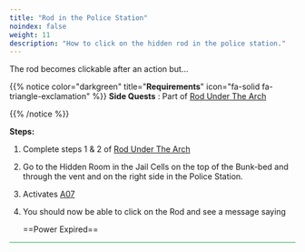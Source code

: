 ```yaml
---
title: "Rod in the Police Station"
noindex: false
weight: 11
description: "How to click on the hidden rod in the police station."
---
```


The rod becomes clickable after an action but...

{{% notice color="darkgreen" title="**Requirements**" icon="fa-solid fa-triangle-exclamation"  %}}
**Side Quests** : Part of [Rod Under The Arch](/lore/special_tools/rod_under_arch)

{{% /notice %}}


**Steps:**

1. Complete steps 1 & 2 of [Rod Under The Arch](/lore/special_tools/rod_under_arch)
2. Go to the Hidden Room in the Jail Cells on the top of the Bunk-bed and through the vent and on the right side in the Police Station.
  1. Activates [A07](/casebook/light_panel#a07)
3. You should now be able to click on the Rod and see a message saying

	==Power Expired==

<hr style="background-color: #28b44c" size=8>
